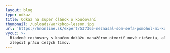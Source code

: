 ```yaml
---
layout: blog
type: odkaz
title: Odkaz na super článok o koučovaní
thumbnail: /uploads/workshop-lesson.jpg
url: 'https://hnonline.sk/expert/537365-neznasal-som-sefa-pomohol-mi-kouc'
vycuc: >-
  Riadené rozhovory s koučom dokážu manažérom otvoriť nové riešenia, ale aj
  zlepšiť prácu celých tímov.
---
```


